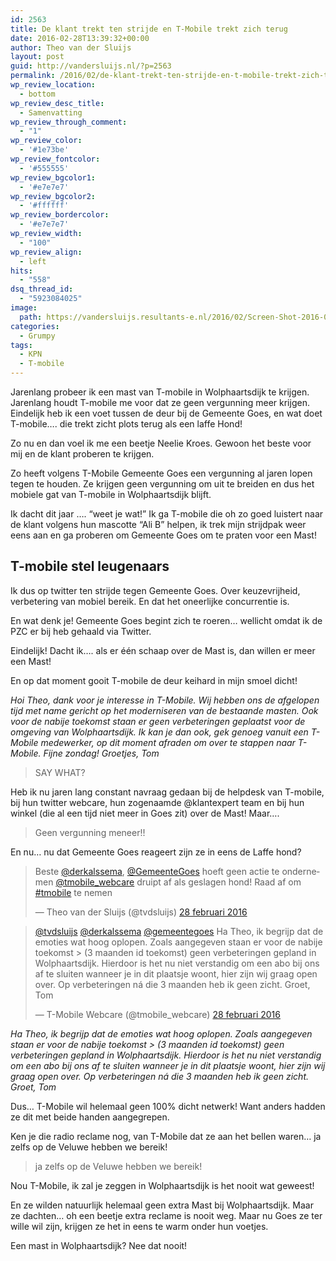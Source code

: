 ```yaml
---
id: 2563
title: De klant trekt ten strijde en T-Mobile trekt zich terug
date: 2016-02-28T13:39:32+00:00
author: Theo van der Sluijs
layout: post
guid: http://vandersluijs.nl/?p=2563
permalink: /2016/02/de-klant-trekt-ten-strijde-en-t-mobile-trekt-zich-terug.html
wp_review_location:
  - bottom
wp_review_desc_title:
  - Samenvatting
wp_review_through_comment:
  - "1"
wp_review_color:
  - '#1e73be'
wp_review_fontcolor:
  - '#555555'
wp_review_bgcolor1:
  - '#e7e7e7'
wp_review_bgcolor2:
  - '#ffffff'
wp_review_bordercolor:
  - '#e7e7e7'
wp_review_width:
  - "100"
wp_review_align:
  - left
hits:
  - "558"
dsq_thread_id:
  - "5923084025"
image: 
  path: https://vandersluijs.resultants-e.nl/2016/02/Screen-Shot-2016-02-28-at-10.13.10-825x476.png
categories:
  - Grumpy
tags:
  - KPN
  - T-mobile
---
```

Jarenlang probeer ik een mast van T-mobile in Wolphaartsdijk te krijgen. Jarenlang houdt T-mobile me voor dat ze geen vergunning meer krijgen. Eindelijk heb ik een voet tussen de deur bij de Gemeente Goes, en wat doet T-mobile&#8230;. die trekt zicht plots terug als een laffe Hond!<!--more-->

Zo nu en dan voel ik me een beetje Neelie Kroes. Gewoon het beste voor mij en de klant proberen te krijgen.

Zo heeft volgens T-Mobile Gemeente Goes een vergunning al jaren lopen tegen te houden. Ze krijgen geen vergunning om uit te breiden en dus het mobiele gat van T-mobile in Wolphaartsdijk blijft.

Ik dacht dit jaar &#8230;. &#8220;weet je wat!&#8221; Ik ga T-mobile die oh zo goed luistert naar de klant volgens hun mascotte &#8220;Ali B&#8221; helpen, ik trek mijn strijdpak weer eens aan en ga proberen om Gemeente Goes om te praten voor een Mast!

## T-mobile stel leugenaars

Ik dus op twitter ten strijde tegen Gemeente Goes. Over keuzevrijheid, verbetering van mobiel bereik. En dat het oneerlijke concurrentie is.

En wat denk je! Gemeente Goes begint zich te roeren&#8230; wellicht omdat ik de PZC er bij heb gehaald via Twitter.

Eindelijk! Dacht ik&#8230;. als er één schaap over de Mast is, dan willen er meer een Mast!

En op dat moment gooit T-mobile de deur keihard in mijn smoel dicht!

_Hoi Theo, dank voor je interesse in T-Mobile. Wij hebben ons de afgelopen tijd met name gericht op het moderniseren van de bestaande masten. Ook voor de nabije toekomst staan er geen verbeteringen geplaatst voor de omgeving van Wolphaartsdijk. Ik kan je dan ook, gek genoeg vanuit een T-Mobile medewerker, op dit moment afraden om over te stappen naar T-Mobile. Fijne zondag! Groetjes, Tom_

> SAY WHAT?

Heb ik nu jaren lang constant navraag gedaan bij de helpdesk van T-mobile, bij hun twitter webcare, hun zogenaamde @klantexpert team en bij hun winkel (die al een tijd niet meer in Goes zit) over de Mast! Maar&#8230;.

> Geen vergunning meneer!!

En nu&#8230; nu dat Gemeente Goes reageert zijn ze in eens de Laffe hond?

<blockquote class="twitter-tweet" data-lang="nl">
  <p dir="ltr" lang="nl">
    Beste <a href="https://twitter.com/derkalssema">@derkalssema</a>, <a href="https://twitter.com/GemeenteGoes">@GemeenteGoes</a> hoeft geen actie te ondernemen <a href="https://twitter.com/tmobile_webcare">@tmobile_webcare</a> druipt af als geslagen hond! Raad af om <a href="https://twitter.com/hashtag/tmobile?src=hash">#tmobile</a> te nemen
  </p>
  
  <p>
    — Theo van der Sluijs (@tvdsluijs) <a href="https://twitter.com/tvdsluijs/status/703916425006718976">28 februari 2016</a>
  </p>
</blockquote>

<blockquote class="twitter-tweet" data-lang="nl">
  <p dir="ltr" lang="nl">
    <a href="https://twitter.com/tvdsluijs">@tvdsluijs</a> <a href="https://twitter.com/derkalssema">@derkalssema</a> <a href="https://twitter.com/GemeenteGoes">@gemeentegoes</a> Ha Theo, ik begrijp dat de emoties wat hoog oplopen. Zoals aangegeven staan er voor de nabije toekomst > (3 maanden id toekomst) geen verbeteringen gepland in Wolphaartsdijk. Hierdoor is het nu niet verstandig om een abo bij ons af te sluiten wanneer je in dit plaatsje woont, hier zijn wij graag open over. Op verbeteringen ná die 3 maanden heb ik geen zicht. Groet, Tom
  </p>
  
  <p>
    — T-Mobile Webcare (@tmobile_webcare) <a href="https://twitter.com/tmobile_webcare/status/703917370616766465">28 februari 2016</a>
  </p>
</blockquote>



_Ha Theo, ik begrijp dat de emoties wat hoog oplopen. Zoals aangegeven staan er voor de nabije toekomst > (3 maanden id toekomst) geen verbeteringen gepland in Wolphaartsdijk. Hierdoor is het nu niet verstandig om een abo bij ons af te sluiten wanneer je in dit plaatsje woont, hier zijn wij graag open over. Op verbeteringen ná die 3 maanden heb ik geen zicht. Groet, Tom_

Dus&#8230; T-Mobile wil helemaal geen 100% dicht netwerk! Want anders hadden ze dit met beide handen aangegrepen.

Ken je die radio reclame nog, van T-Mobile dat ze aan het bellen waren&#8230; ja zelfs op de Veluwe hebben we bereik!

> ja zelfs op de Veluwe hebben we bereik!

Nou T-Mobile, ik zal je zeggen in Wolphaartsdijk is het nooit wat geweest!

En ze wilden natuurlijk helemaal geen extra Mast bij Wolphaartsdijk. Maar ze dachten&#8230; oh een beetje extra reclame is nooit weg. Maar nu Goes ze ter wille wil zijn, krijgen ze het in eens te warm onder hun voetjes.

Een mast in Wolphaartsdijk? Nee dat nooit!
